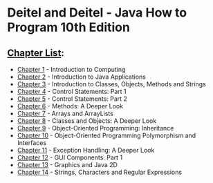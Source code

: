 # Deitel and Deitel - Java How to Program 10th Edition

## [Chapter List](https://github.com/Imlucky77/Javacup/tree/master/src/howtoprogram):


* [Chapter 1](https://github.com/Imlucky77/Javacup/tree/master/src/howtoprogram/Chapter01)           - Introduction to Computing
* [Chapter 2](https://github.com/Imlucky77/Javacup/tree/master/src/howtoprogram/Chapter02/exercises) - Introduction to Java Applications
* [Chapter 3](https://github.com/Imlucky77/Javacup/tree/master/src/howtoprogram/Chapter03/exercises) - Introduction to Classes, Objects, Methods and Strings
* [Chapter 4](https://github.com/Imlucky77/Javacup/tree/master/src/howtoprogram/Chapter04)           - Control Statements: Part 1
* [Chapter 5](https://github.com/Imlucky77/Javacup/tree/master/src/howtoprogram/Chapter05)           - Control Statements: Part 2
* [Chapter 6](https://github.com/Imlucky77/Javacup/tree/master/src/howtoprogram/Chapter06)           - Methods: A Deeper Look
* [Chapter 7](https://github.com/Imlucky77/Javacup/tree/master/src/howtoprogram/Chapter07)           - Arrays and ArrayLists
* [Chapter 8](https://github.com/Imlucky77/Javacup/tree/master/src/howtoprogram/Chapter08)           - Classes and Objects: A Deeper Look
* [Chapter 9](https://github.com/Imlucky77/Javacup/tree/master/src/howtoprogram/Chapter09)           - Object-Oriented Programming: Inheritance
* [Chapter 10](https://github.com/Imlucky77/Javacup/tree/master/src/howtoprogram/Chapter10)          - Object-Oriented Programming Polymorphism and Interfaces
* [Chapter 11](https://github.com/Imlucky77/Javacup/tree/master/src/howtoprogram/Chapter11)          - Exception Handling: A Deeper Look 
* [Chapter 12](https://github.com/Imlucky77/Javacup/tree/master/src/howtoprogram/Chapter12)          - GUI Components: Part 1
* [Chapter 13](https://github.com/Imlucky77/Javacup/tree/master/src/howtoprogram/Chapter13)          - Graphics and Java 2D
* [Chapter 14](https://github.com/Imlucky77/Javacup/tree/master/src/howtoprogram/Chapter14)          - Strings, Characters and Regular Expressions
